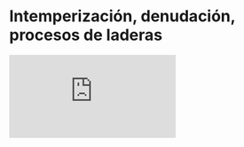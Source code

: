 # Intemperización, denudación, procesos de laderas

![Presentación de diapositivas. Intemperización, denudación, procesos de laderas](https://geomorfologia-master-github.io/intemperizacion-denudacion-procesos-de-laderas/README.html)